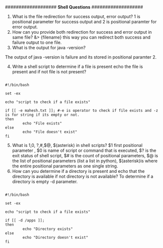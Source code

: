 ###################
**Shell Questions**
###################

1. What is the file redirection for success output, error output?
1 is positional parameter for success output and 2 is positional paramter for error output.
2. How can you provide both redirection for success and error output in same file?
&> {filename} this way you can redirect both success and failure output to one file.
3. What is the output for java -version?

The output of java -version is failure and its stored in positional paramter 2.

4. Write a shell script to determine if a file is present echo the file is present and if not file is not present?
```shell

#!/bin/bash

set -ex

echo "script to check if a file exists"

if [[ -e mahesh.txt ]]; #-e is operator to check if file exists and -z is for string if its empty or not.
then
        echo "File exists"
else
        echo "File doesn't exist"
fi

```
5. What is $1,$0, $?,$#,$@, $(asterisk) in shell scripts?
$1 first positional parameter , $0 is name of script or command that is executed, $? is the exit status of shell script, $# is the count of positional parameters, $@ is the list of positional parameters (list a list in python), $(asterisk)is where the entire positional parameters as one single string.
6. How can you determine if a directory is present and echo that the directory is available if not directory is not available?
To determine if a directory is empty -d parameter.

```shell

#!/bin/bash

set -ex

echo "script to check if a file exists"

if [[ -d /apps ]];
then
        echo "Directory exists"
else
        echo "Directory doesn't exist"
fi
```
